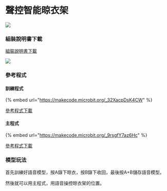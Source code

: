 # 聲控智能晾衣架

![](https://kittenbothk.readthedocs.io/en/latest/\_images/extra\_hanger\_render.png)

### 組裝說明書下載

[組裝說明書下載](https://drive.google.com/drive/folders/1vPB1nm2KgCbI8fHl\_VWVD3YiAxTgYQWc?usp=sharing)

![](https://kittenbothk.readthedocs.io/en/latest/\_images/extra\_hanger\_wire.png)

### 參考程式

#### 訓練程式

{% embed url="https://makecode.microbit.org/_32XacpDsK4CW" %}

[參考程式下載](https://makecode.microbit.org/\_32XacpDsK4CW)

#### 主程式

{% embed url="https://makecode.microbit.org/_9rsgfY7az6Hc" %}

[參考程式下載](https://makecode.microbit.org/\_9rsgfY7az6Hc)

### 模型玩法

首先訓練好語音模型，按A錄下晾衣，按B錄下收回，最後按A+B儲存語音模型。

然後就可以用主程式，用語音操控晾衣架的位置。
